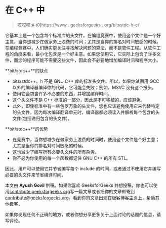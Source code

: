# <bits>在 C++ 中</bits>

> 哎哎哎:# t0]https://www . geeksforgeeks . org/bitsstdc-h-c/

它基本上是一个包含每个标准库的头文件。在编程竞赛中，使用这个文件是一个好主意，当你想减少在做家务上浪费的时间；尤其是当你的排名对时间敏感的时候。
在编程竞赛中，人们确实更关注寻找解决问题的算法，而不是软件工程。从软件工程的角度来看，最小化包含是一个好主意。如果您使用它，它实际上包含了许多文件，而您的程序可能不需要这些文件，因此会不必要地增加编译时间和程序大小。

**bit/stdc++**的缺点

*   bits/stdc++。h 不是 GNU C++ 库的标准头文件。所以，如果你试图用 GCC 以外的编译器编译你的代码，它可能会失败；例如，MSVC 没有这个报头。
*   使用它会包含许多不必要的东西，并增加编译时间。
*   这个头文件不是 C++ 标准的一部分，因此是不可移植的，应该避免。
*   此外，即使标准中有一些包罗万象的头文件，您也应该避免使用它来代替特定的头文件，因为每次编译翻译单元时，编译器都必须读入并解析每个包含的头文件(包括递归包含的头文件)。

**bit/stdc++**的优势

*   在竞赛中，当你想减少在做家务上浪费的时间时，使用这个文件是个好主意；尤其是当你的排名对时间敏感的时候。
*   这也减少了编写所有必要头文件的所有杂务。
*   你不必为你使用的每一个函数都记住 GNU C++ 的所有 STL。

因此，用户可以使用它并节省编写每个 include 的时间，或者通过不使用它并编写必要的头文件来节省编译时间。

本文由 **Ayush Govil** 供稿。如果你喜欢 GeeksforGeeks 并想投稿，你也可以使用[contribute.geeksforgeeks.org](http://www.contribute.geeksforgeeks.org)写一篇文章或者把你的文章邮寄到 contribute@geeksforgeeks.org。看到你的文章出现在极客博客主页上，帮助其他极客。

如果你发现任何不正确的地方，或者你想分享更多关于上面讨论的话题的信息，请写评论。